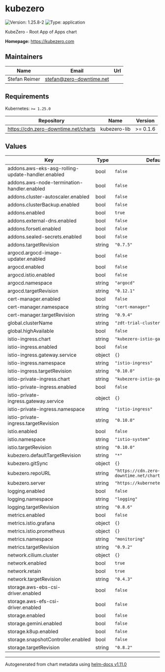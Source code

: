 # kubezero

![Version: 1.25.8-2](https://img.shields.io/badge/Version-1.25.8--2-informational?style=flat-square) ![Type: application](https://img.shields.io/badge/Type-application-informational?style=flat-square)

KubeZero - Root App of Apps chart

**Homepage:** <https://kubezero.com>

## Maintainers

| Name | Email | Url |
| ---- | ------ | --- |
| Stefan Reimer | <stefan@zero-downtime.net> |  |

## Requirements

Kubernetes: `>= 1.25.0`

| Repository | Name | Version |
|------------|------|---------|
| https://cdn.zero-downtime.net/charts | kubezero-lib | >= 0.1.6 |

## Values

| Key | Type | Default | Description |
|-----|------|---------|-------------|
| addons.aws-eks-asg-rolling-update-handler.enabled | bool | `false` |  |
| addons.aws-node-termination-handler.enabled | bool | `false` |  |
| addons.cluster-autoscaler.enabled | bool | `false` |  |
| addons.clusterBackup.enabled | bool | `false` |  |
| addons.enabled | bool | `true` |  |
| addons.external-dns.enabled | bool | `false` |  |
| addons.forseti.enabled | bool | `false` |  |
| addons.sealed-secrets.enabled | bool | `false` |  |
| addons.targetRevision | string | `"0.7.5"` |  |
| argocd.argocd-image-updater.enabled | bool | `false` |  |
| argocd.enabled | bool | `false` |  |
| argocd.istio.enabled | bool | `false` |  |
| argocd.namespace | string | `"argocd"` |  |
| argocd.targetRevision | string | `"0.12.1"` |  |
| cert-manager.enabled | bool | `false` |  |
| cert-manager.namespace | string | `"cert-manager"` |  |
| cert-manager.targetRevision | string | `"0.9.4"` |  |
| global.clusterName | string | `"zdt-trial-cluster"` |  |
| global.highAvailable | bool | `false` |  |
| istio-ingress.chart | string | `"kubezero-istio-gateway"` |  |
| istio-ingress.enabled | bool | `false` |  |
| istio-ingress.gateway.service | object | `{}` |  |
| istio-ingress.namespace | string | `"istio-ingress"` |  |
| istio-ingress.targetRevision | string | `"0.10.0"` |  |
| istio-private-ingress.chart | string | `"kubezero-istio-gateway"` |  |
| istio-private-ingress.enabled | bool | `false` |  |
| istio-private-ingress.gateway.service | object | `{}` |  |
| istio-private-ingress.namespace | string | `"istio-ingress"` |  |
| istio-private-ingress.targetRevision | string | `"0.10.0"` |  |
| istio.enabled | bool | `false` |  |
| istio.namespace | string | `"istio-system"` |  |
| istio.targetRevision | string | `"0.10.0"` |  |
| kubezero.defaultTargetRevision | string | `"*"` |  |
| kubezero.gitSync | object | `{}` |  |
| kubezero.repoURL | string | `"https://cdn.zero-downtime.net/charts"` |  |
| kubezero.server | string | `"https://kubernetes.default.svc"` |  |
| logging.enabled | bool | `false` |  |
| logging.namespace | string | `"logging"` |  |
| logging.targetRevision | string | `"0.8.6"` |  |
| metrics.enabled | bool | `false` |  |
| metrics.istio.grafana | object | `{}` |  |
| metrics.istio.prometheus | object | `{}` |  |
| metrics.namespace | string | `"monitoring"` |  |
| metrics.targetRevision | string | `"0.9.2"` |  |
| network.cilium.cluster | object | `{}` |  |
| network.enabled | bool | `true` |  |
| network.retain | bool | `true` |  |
| network.targetRevision | string | `"0.4.3"` |  |
| storage.aws-ebs-csi-driver.enabled | bool | `false` |  |
| storage.aws-efs-csi-driver.enabled | bool | `false` |  |
| storage.enabled | bool | `false` |  |
| storage.gemini.enabled | bool | `false` |  |
| storage.k8up.enabled | bool | `false` |  |
| storage.snapshotController.enabled | bool | `false` |  |
| storage.targetRevision | string | `"0.8.2"` |  |

----------------------------------------------
Autogenerated from chart metadata using [helm-docs v1.11.0](https://github.com/norwoodj/helm-docs/releases/v1.11.0)
